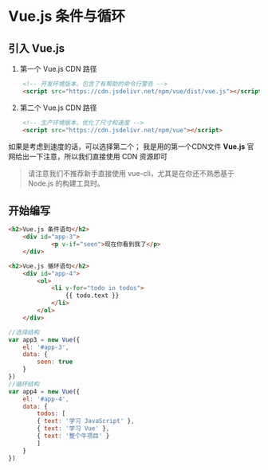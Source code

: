 # Vue.js 条件与循环

## 引入 Vue.js
1. 第一个 Vue.js CDN 路径
```html
    <!-- 开发环境版本，包含了有帮助的命令行警告 -->
    <script src="https://cdn.jsdelivr.net/npm/vue/dist/vue.js"></script>
```
2. 第二个 Vue.js CDN 路径
```html
    <!-- 生产环境版本，优化了尺寸和速度 -->
    <script src="https://cdn.jsdelivr.net/npm/vue"></script>
```
如果是考虑到速度的话，可以选择第二个； 我是用的第一个CDN文件
**Vue.js** 官网给出一下注意，所以我们直接使用 CDN 资源即可
> 请注意我们不推荐新手直接使用 vue-cli，尤其是在你还不熟悉基于 Node.js 的构建工具时。

## 开始编写
```html
<h2>Vue.js 条件语句</h2>
    <div id="app-3">
            <p v-if="seen">现在你看到我了</p>   
    </div>

<h2>Vue.js 循环语句</h2>
    <div id="app-4">
        <ol>
            <li v-for="todo in todos">
                {{ todo.text }}
            </li>
        </ol>
    </div>  
```
```javascript
//选择结构
var app3 = new Vue({
    el: '#app-3',
    data: {
        seen: true
    }
})
//循环结构
var app4 = new Vue({
    el: '#app-4',
    data: {
        todos: [
        { text: '学习 JavaScript' },
        { text: '学习 Vue' },
        { text: '整个牛项目' }
        ]
    }
})
```
